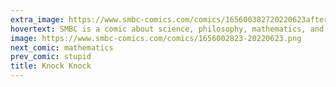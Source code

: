 ```yaml
---
extra_image: https://www.smbc-comics.com/comics/165600382720220623after.png
hovertext: SMBC is a comic about science, philosophy, mathematics, and literature.
image: https://www.smbc-comics.com/comics/1656002823-20220623.png
next_comic: mathematics
prev_comic: stupid
title: Knock Knock
---
```


